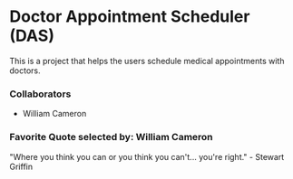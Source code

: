 # Doctor Appointment Scheduler (DAS)

This is a project that helps the users schedule medical appointments with doctors.

### Collaborators

- William Cameron

### Favorite Quote selected by: William Cameron

"Where you think you can or you think you can't... you're right." - Stewart Griffin
